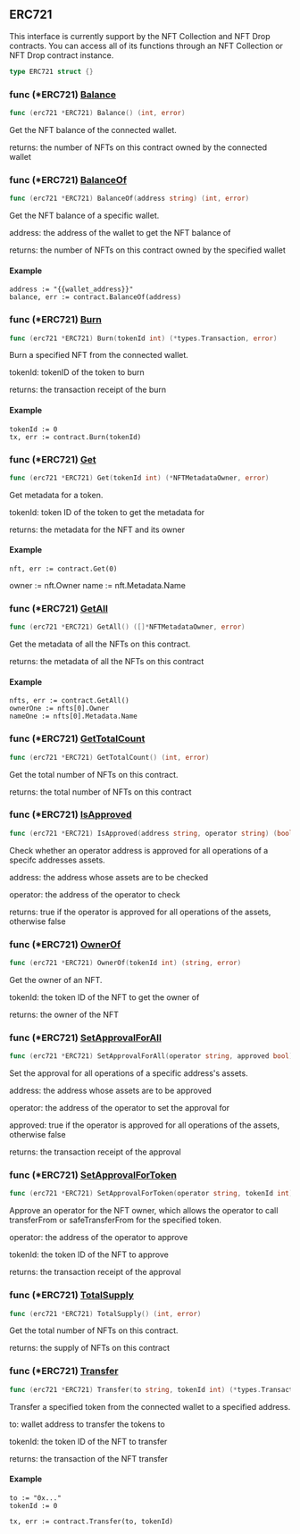 
## ERC721

This interface is currently support by the NFT Collection and NFT Drop contracts\. You can access all of its functions through an NFT Collection or NFT Drop contract instance\.

```go
type ERC721 struct {}
```

### func \(\*ERC721\) [Balance](<https://github.com/web3sdkio/go-sdk/blob/main/web3sdkio/erc721.go#L131>)

```go
func (erc721 *ERC721) Balance() (int, error)
```

Get the NFT balance of the connected wallet\.

returns: the number of NFTs on this contract owned by the connected wallet

### func \(\*ERC721\) [BalanceOf](<https://github.com/web3sdkio/go-sdk/blob/main/web3sdkio/erc721.go#L145>)

```go
func (erc721 *ERC721) BalanceOf(address string) (int, error)
```

Get the NFT balance of a specific wallet\.

address: the address of the wallet to get the NFT balance of

returns: the number of NFTs on this contract owned by the specified wallet

#### Example

```
address := "{{wallet_address}}"
balance, err := contract.BalanceOf(address)
```

### func \(\*ERC721\) [Burn](<https://github.com/web3sdkio/go-sdk/blob/main/web3sdkio/erc721.go#L201>)

```go
func (erc721 *ERC721) Burn(tokenId int) (*types.Transaction, error)
```

Burn a specified NFT from the connected wallet\.

tokenId: tokenID of the token to burn

returns: the transaction receipt of the burn

#### Example

```
tokenId := 0
tx, err := contract.Burn(tokenId)
```

### func \(\*ERC721\) [Get](<https://github.com/web3sdkio/go-sdk/blob/main/web3sdkio/erc721.go#L53>)

```go
func (erc721 *ERC721) Get(tokenId int) (*NFTMetadataOwner, error)
```

Get metadata for a token\.

tokenId: token ID of the token to get the metadata for

returns: the metadata for the NFT and its owner

#### Example

```
nft, err := contract.Get(0)
```

owner := nft\.Owner name := nft\.Metadata\.Name

### func \(\*ERC721\) [GetAll](<https://github.com/web3sdkio/go-sdk/blob/main/web3sdkio/erc721.go#L79>)

```go
func (erc721 *ERC721) GetAll() ([]*NFTMetadataOwner, error)
```

Get the metadata of all the NFTs on this contract\.

returns: the metadata of all the NFTs on this contract

#### Example

```
nfts, err := contract.GetAll()
ownerOne := nfts[0].Owner
nameOne := nfts[0].Metadata.Name
```

### func \(\*ERC721\) [GetTotalCount](<https://github.com/web3sdkio/go-sdk/blob/main/web3sdkio/erc721.go#L94>)

```go
func (erc721 *ERC721) GetTotalCount() (int, error)
```

Get the total number of NFTs on this contract\.

returns: the total number of NFTs on this contract

### func \(\*ERC721\) [IsApproved](<https://github.com/web3sdkio/go-sdk/blob/main/web3sdkio/erc721.go#L161>)

```go
func (erc721 *ERC721) IsApproved(address string, operator string) (bool, error)
```

Check whether an operator address is approved for all operations of a specifc addresses assets\.

address: the address whose assets are to be checked

operator: the address of the operator to check

returns: true if the operator is approved for all operations of the assets, otherwise false

### func \(\*ERC721\) [OwnerOf](<https://github.com/web3sdkio/go-sdk/blob/main/web3sdkio/erc721.go#L108>)

```go
func (erc721 *ERC721) OwnerOf(tokenId int) (string, error)
```

Get the owner of an NFT\.

tokenId: the token ID of the NFT to get the owner of

returns: the owner of the NFT

### func \(\*ERC721\) [SetApprovalForAll](<https://github.com/web3sdkio/go-sdk/blob/main/web3sdkio/erc721.go#L222>)

```go
func (erc721 *ERC721) SetApprovalForAll(operator string, approved bool) (*types.Transaction, error)
```

Set the approval for all operations of a specific address's assets\.

address: the address whose assets are to be approved

operator: the address of the operator to set the approval for

approved: true if the operator is approved for all operations of the assets, otherwise false

returns: the transaction receipt of the approval

### func \(\*ERC721\) [SetApprovalForToken](<https://github.com/web3sdkio/go-sdk/blob/main/web3sdkio/erc721.go#L242>)

```go
func (erc721 *ERC721) SetApprovalForToken(operator string, tokenId int) (*types.Transaction, error)
```

Approve an operator for the NFT owner, which allows the operator to call transferFrom or safeTransferFrom for the specified token\.

operator: the address of the operator to approve

tokenId: the token ID of the NFT to approve

returns: the transaction receipt of the approval

### func \(\*ERC721\) [TotalSupply](<https://github.com/web3sdkio/go-sdk/blob/main/web3sdkio/erc721.go#L119>)

```go
func (erc721 *ERC721) TotalSupply() (int, error)
```

Get the total number of NFTs on this contract\.

returns: the supply of NFTs on this contract

### func \(\*ERC721\) [Transfer](<https://github.com/web3sdkio/go-sdk/blob/main/web3sdkio/erc721.go#L179>)

```go
func (erc721 *ERC721) Transfer(to string, tokenId int) (*types.Transaction, error)
```

Transfer a specified token from the connected wallet to a specified address\.

to: wallet address to transfer the tokens to

tokenId: the token ID of the NFT to transfer

returns: the transaction of the NFT transfer

#### Example

```
to := "0x..."
tokenId := 0

tx, err := contract.Transfer(to, tokenId)
```
